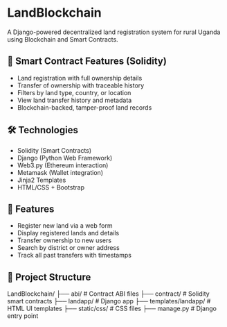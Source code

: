 # LandBlockchain

A Django-powered decentralized land registration system for rural Uganda using Blockchain and Smart Contracts.

## 🔗 Smart Contract Features (Solidity)
- Land registration with full ownership details
- Transfer of ownership with traceable history
- Filters by land type, country, or location
- View land transfer history and metadata
- Blockchain-backed, tamper-proof land records

## 🛠 Technologies
- Solidity (Smart Contracts)
- Django (Python Web Framework)
- Web3.py (Ethereum interaction)
- Metamask (Wallet integration)
- Jinja2 Templates
- HTML/CSS + Bootstrap

## 🚀 Features
- Register new land via a web form
- Display registered lands and details
- Transfer ownership to new users
- Search by district or owner address
- Track all past transfers with timestamps

## 📁 Project Structure
LandBlockchain/
├── abi/ # Contract ABI files
├── contract/ # Solidity smart contracts
├── landapp/ # Django app
├── templates/landapp/ # HTML UI templates
├── static/css/ # CSS files
├── manage.py # Django entry point 
